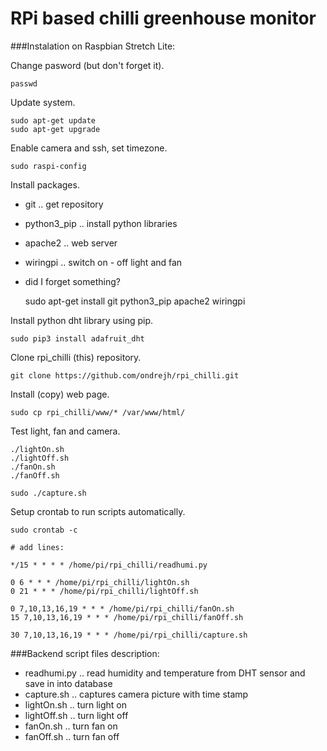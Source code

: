 RPi based chilli greenhouse monitor
===================================

###Instalation on Raspbian Stretch Lite:

Change pasword (but don't forget it).

	passwd

Update system.

	sudo apt-get update
	sudo apt-get upgrade

Enable camera and ssh, set timezone.

	sudo raspi-config

Install packages.

- git .. get repository
- python3_pip .. install python libraries
- apache2 .. web server
- wiringpi .. switch on - off light and fan
- did I forget something?


	sudo apt-get install git python3_pip apache2 wiringpi

Install python dht library using pip.

	sudo pip3 install adafruit_dht
	
Clone rpi_chilli (this) repository.

	git clone https://github.com/ondrejh/rpi_chilli.git

Install (copy) web page.

	sudo cp rpi_chilli/www/* /var/www/html/

Test light, fan and camera.

	./lightOn.sh
	./lightOff.sh
	./fanOn.sh
	./fanOff.sh

	sudo ./capture.sh	

Setup crontab to run scripts automatically.

	sudo crontab -c
	
	# add lines:

	*/15 * * * * /home/pi/rpi_chilli/readhumi.py
	
	0 6 * * * /home/pi/rpi_chilli/lightOn.sh
	0 21 * * * /home/pi/rpi_chilli/lightOff.sh
    
	0 7,10,13,16,19 * * * /home/pi/rpi_chilli/fanOn.sh
	15 7,10,13,16,19 * * * /home/pi/rpi_chilli/fanOff.sh

	30 7,10,13,16,19 * * * /home/pi/rpi_chilli/capture.sh

###Backend script files description:

- readhumi.py .. read humidity and temperature from DHT sensor and save in into database
- capture.sh  .. captures camera picture with time stamp
- lightOn.sh  .. turn light on
- lightOff.sh .. turn light off
- fanOn.sh    .. turn fan on
- fanOff.sh   .. turn fan off

